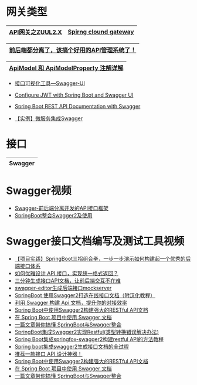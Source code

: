 # 网关类型

[API网关之ZUUL2.X](https://github.com/stevenli91748/JAVA-Architecture/blob/master/JAVA%20Framework/Spring%20Cloud/API%20%E6%9C%8D%E5%8A%A1%E7%BD%91%E5%85%B3/Zuul/README.md)|[Spirng clound gateway](https://github.com/stevenli91748/JAVA-Architecture/blob/master/JAVA%20Framework/Spring%20Cloud/API%20%E6%9C%8D%E5%8A%A1%E7%BD%91%E5%85%B3/Spring%20Cloud%20Gateway/README.md)|
---|---|

[前后端都分离了，该搞个好用的API管理系统了！](https://mp.weixin.qq.com/s/Ahs6fnIfFVVPOn3NZpIsNA)|
---|

[ApiModel 和 ApiModelProperty 注解详解](https://m.imooc.com/wiki/swaggerlesson-apimodelproperty#:~:text=ApiModel%20%E6%B3%A8%E8%A7%A3%E6%98%AF%E4%BD%9C%E7%94%A8%E5%9C%A8,%E5%92%8C%40ApiModelProperty%20%E6%B3%A8%E8%A7%A3%E9%85%8D%E5%90%88%E4%BD%BF%E7%94%A8%E3%80%82&text=ApiModel%20%E5%92%8CApiModelProperty%20%E4%B8%A4%E4%B8%AA,%E6%B7%BB%E5%8A%A0%E9%A2%9D%E5%A4%96%E7%9A%84%E6%8F%8F%E8%BF%B0%E4%BF%A1%E6%81%AF%E3%80%82)|
---|

* [接口可视化工具—Swagger-UI](https://weread.qq.com/web/reader/69532da0717d3026695636ekd8232f00235d82c8d161fb2)
* [Configure JWT with Spring Boot and Swagger UI](https://www.javaguides.net/2021/06/configure-jwt-with-spring-boot-and-swagger.html)
* [Spring Boot REST API Documentation with Swagger](https://www.javaguides.net/2021/06/spring-boot-rest-api-documentation-with-swagger.html)


* [【实例】微服务集成Swagger](https://weread.qq.com/web/reader/f6732e8071dbddd6f674178)



# 接口

Swagger|
---|


# Swagger视频

 * [Swagger-前后端分离开发的API接口框架](https://www.bilibili.com/video/av37961314/?spm_id_from=333.788.videocard.1)
 * [SpringBoot整合Swagger2及使用](https://iter01.com/594684.html)
# Swagger接口文档编写及测试工具视频
  * [【项目实践】SpringBoot三招组合拳，一步一步演示如何构建起一个优秀的后端接口体系](https://www.jianshu.com/p/b5b8613769db)
  * [如何优雅设计 API 接口，实现统一格式返回？](https://www.jianshu.com/p/90bac4eda34a)
  * [三分钟生成接口API文档，让前后端交互不在难](https://www.jianshu.com/p/2b07f334f4bf)
  * [swagger-editor生成后端接口mockserver](https://www.jianshu.com/p/d44e94e24fc2)
  * [SpringBoot 使用Swagger2打造在线接口文档（附汉化教程）](https://www.jianshu.com/p/7e543f0f0bd8)  
  * [利用 Swagger 构建 Api 文档，提升你的对接效率](https://juejin.im/post/5d4000b7f265da03e3695bc9)
  * [Spring Boot中使用Swagger2构建强大的RESTful API文档](http://blog.didispace.com/springbootswagger2/)
  * [在 Spring Boot 项目中使用 Swagger 文档](https://www.ibm.com/developerworks/cn/java/j-using-swagger-in-a-spring-boot-project/index.html)
  * [一篇文章带你搞懂 SpringBoot与Swagger整合](https://blog.csdn.net/itguangit/article/details/78978296)
  * [SpringBoot集成Swagger2实现Restful(类型转换错误解决办法)](https://www.jb51.net/article/117925.htm)
  * [Spring Boot集成springfox-swagger2构建restful API的方法教程](https://www.jb51.net/article/116092.htm)
  * [Spring boot集成swagger2生成接口文档的全过程](https://www.jb51.net/article/169898.htm)
  * [推荐一款接口 API 设计神器！](https://mp.weixin.qq.com/s/KcX68KZPR7KOfwSCImbUIg)
  * [Spring Boot中使用Swagger2构建强大的RESTful API文档](http://blog.didispace.com/springbootswagger2/)
  * [在 Spring Boot 项目中使用 Swagger 文档](https://www.ibm.com/developerworks/cn/java/j-using-swagger-in-a-spring-boot-project/index.html)
  * [一篇文章带你搞懂 SpringBoot与Swagger整合](https://blog.csdn.net/itguangit/article/details/78978296)
